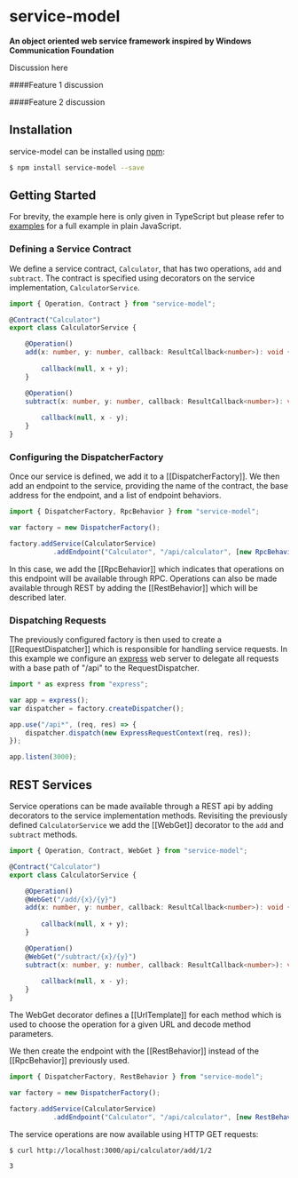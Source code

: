 # service-model
**An object oriented web service framework inspired by Windows Communication Foundation**

Discussion here

####Feature 1
discussion 

####Feature 2
discussion 


## Installation

service-model can be installed using [npm](https://www.npmjs.com/):
 
 
```sh
$ npm install service-model --save
```

## Getting Started

For brevity, the example here is only given in TypeScript but please refer to [examples]() for a full example in plain 
JavaScript.

### Defining a Service Contract

We define a service contract, `Calculator`, that has two operations, `add` and `subtract`. The contract is specified 
using decorators on the service implementation, `CalculatorService`. 

```typescript
import { Operation, Contract } from "service-model";

@Contract("Calculator")
export class CalculatorService {

    @Operation()
    add(x: number, y: number, callback: ResultCallback<number>): void {
    
        callback(null, x + y);
    }

    @Operation()
    subtract(x: number, y: number, callback: ResultCallback<number>): void {
    
        callback(null, x - y);
    }
}
```


### Configuring the DispatcherFactory

Once our service is defined, we add it to a [[DispatcherFactory]]. We then add an endpoint to the service, 
providing the name of the contract, the base address for the endpoint, and a list of endpoint behaviors.

```typescript
import { DispatcherFactory, RpcBehavior } from "service-model";

var factory = new DispatcherFactory();

factory.addService(CalculatorService)
           .addEndpoint("Calculator", "/api/calculator", [new RpcBehavior()]);
```
In this case, we add the [[RpcBehavior]] which indicates that operations on this endpoint will be available through 
RPC. Operations can also be made available through REST by adding the [[RestBehavior]] which will be described
later.


### Dispatching Requests

The previously configured factory is then used to create a [[RequestDispatcher]] which is responsible for handling
service requests. In this example we configure an [express](https://www.npmjs.com/package/express) web server
to delegate all requests with a base path of "/api" to the RequestDispatcher. 

```typescript
import * as express from "express";

var app = express();
var dispatcher = factory.createDispatcher();

app.use("/api*", (req, res) => {
    dispatcher.dispatch(new ExpressRequestContext(req, res));
});

app.listen(3000);
```

## REST Services

Service operations can be made available through a REST api by adding decorators to the service implementation methods.
Revisiting the previously defined `CalculatorService` we add the [[WebGet]] decorator to the `add` and `subtract` 
methods. 

```typescript
import { Operation, Contract, WebGet } from "service-model";

@Contract("Calculator")
export class CalculatorService {

    @Operation()
    @WebGet("/add/{x}/{y}")
    add(x: number, y: number, callback: ResultCallback<number>): void {
    
        callback(null, x + y);
    }

    @Operation()
    @WebGet("/subtract/{x}/{y}")
    subtract(x: number, y: number, callback: ResultCallback<number>): void {
    
        callback(null, x - y);
    }
}
```

The WebGet decorator defines a [[UrlTemplate]] for each method which is used to choose the operation for a given URL and 
decode method parameters.

We then create the endpoint with the [[RestBehavior]] instead of the [[RpcBehavior]] previously used.

```typescript
import { DispatcherFactory, RestBehavior } from "service-model";

var factory = new DispatcherFactory();

factory.addService(CalculatorService)
           .addEndpoint("Calculator", "/api/calculator", [new RestBehavior()]);
```

The service operations are now available using HTTP GET requests:

```sh
$ curl http://localhost:3000/api/calculator/add/1/2

3

```
